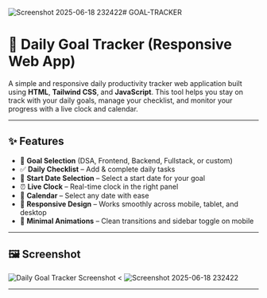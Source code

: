 ![Screenshot 2025-06-18 232422](https://github.com/user-attachments/assets/9bf1aaba-543a-4abd-a2ff-fdc81f6c46b6)# GOAL-TRACKER
# 📅 Daily Goal Tracker (Responsive Web App)

A simple and responsive daily productivity tracker web application built using **HTML**, **Tailwind CSS**, and **JavaScript**. This tool helps you stay on track with your daily goals, manage your checklist, and monitor your progress with a live clock and calendar.

---

## ✨ Features

- 🎯 **Goal Selection** (DSA, Frontend, Backend, Fullstack, or custom)
- ✅ **Daily Checklist** – Add & complete daily tasks
- 📅 **Start Date Selection** – Select a start date for your goal
- ⏰ **Live Clock** – Real-time clock in the right panel
- 📆 **Calendar** – Select any date with ease
- 📱 **Responsive Design** – Works smoothly across mobile, tablet, and desktop
- 🎉 **Minimal Animations** – Clean transitions and sidebar toggle on mobile

---

## 🖼️ Screenshot

![Daily Goal Tracker Screenshot]() <
![Screenshot 2025-06-18 232422](https://github.com/user-attachments/assets/73753ab8-9d59-47db-9670-4ab832d645d4)

---

